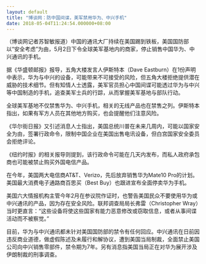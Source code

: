 ```yaml
---
layout: default
title: "博谈网：防中国间谍，美军禁用华为、中兴手机"
date: 2018-05-04T11:24:54.000000+08:00
---
```


（博谈网记者苏智敏报道）中国的通讯大厂持续在美国踢到铁板，美国国防部以“安全考虑”为由，5月2日下令全球美军基地内的商家，停止销售中国华为、中兴通讯的手机。

据《华盛顿邮报》报导，五角大楼发言人伊斯特本（Dave Eastburn）在1份声明中表示，华为与中兴的设备，可能带来不可接受的风险，但五角大楼拒绝提供潜在威胁的技术细节。但有知情人士透露，美军官员担心中国间谍可能透过华为与中兴等中国制造的手机，追查美军士兵的行踪，从而掌握美军基地与部队行动。

全球美军基地不仅禁售华为、中兴手机，相关的无线产品也在禁售之列。伊斯特本指出，如果有军方人员在其他地方购买，也会提醒他们注意风险。　

《华尔街日报》又引述消息人士指出，美国总统川普在未来几周内，可能以国家安全为由，签署行政命令，限制中国企业在美国出售电讯设备，但白宫国家安全委员会拒绝评论。

《纽约时报》的相关报导则提到，该行政命令可能在几天内发布，而私人政府承包商也可能被禁止购买外国电信产品。

在今年，美国两大电信商AT&T、Verizo，先后放弃销售华为Mate10 Pro的计划。美国最大消费电子通路商百思买（Best Buy）也跟进宣布全面停卖华为手机。

美国六大情报机构主管今年2月在参议院作证时，也警告美国民众不要使用华为或中兴通讯的产品，因为存在安全风险。联邦调查局局长弗雷（Christopher Wray）当时更直言：“这些设备将使这些国家有能力恶意修改或窃取信息，或者从事间谍活动而不被察觉。”

目前，华为与中兴通讯都未针对美国国防部的禁令有任何回应。中兴通讯在日前因违反商业道德，做虚假陈述及未履行和解协议，遭到美国当局制裁，全面禁止美国公司向中兴销售零部件，禁令期为7年。另有消息指美国当局正在对华为展开涉及伊朗制裁的刑事调查。

